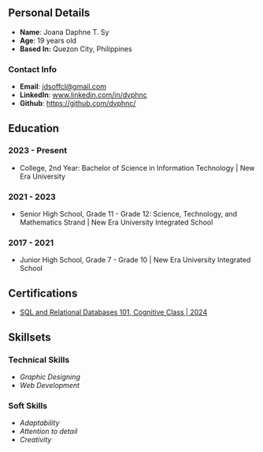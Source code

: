 ## Personal Details
- **Name**: Joana Daphne T. Sy
- **Age**: 19 years old
- **Based In:** Quezon City, Philippines

### Contact Info
- **Email**: jdsoffcl@gmail.com
- **LinkedIn**: www.linkedin.com/in/dvphnc
-  **Github**: https://github.com/dvphnc/

## Education

### 2023 - Present
- College, 2nd Year: Bachelor of Science in Information Technology | New Era University
### 2021 - 2023 
- Senior High School, Grade 11 - Grade 12: Science, Technology, and Mathematics Strand | New Era University Integrated School
### 2017 - 2021
- Junior High School, Grade 7 - Grade 10 | New Era University Integrated School
  
## Certifications
- [SQL and Relational Databases 101, Cognitive Class | 2024](https://courses.cognitiveclass.ai/certificates/fea1a489739a4b02ab4c9d266a0ade0f)

## Skillsets

### Technical Skills
- *Graphic Designing*
- *Web Development*
  
### Soft Skills
- *Adaptability*
- *Attention to detail*
- *Creativity*

